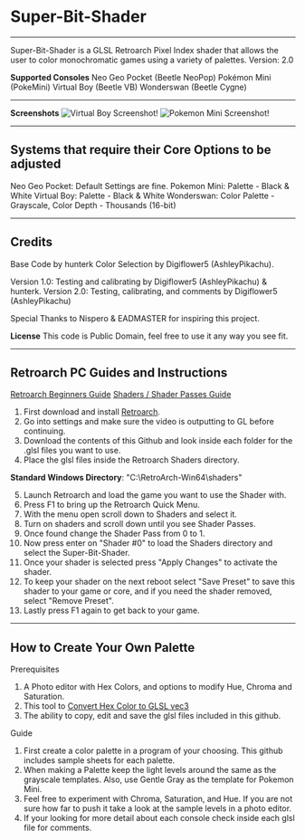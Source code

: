 # Super-Bit-Shader
-----------------------------------------------------------------------------------------------------------------------
Super-Bit-Shader is a GLSL Retroarch Pixel Index shader that allows the user to color monochromatic games using a variety of palettes.
Version: 2.0

**Supported Consoles**
Neo Geo Pocket (Beetle NeoPop)
Pokémon Mini (PokeMini)
Virtual Boy (Beetle VB)
Wonderswan (Beetle Cygne)

-----------------------------------------------------------------------------------------------------------------------
**Screenshots**
![Virtual Boy Screenshot!](URLHERE)
![Pokemon Mini Screenshot!](URLHERE)

-----------------------------------------------------------------------------------------------------------------------
**Systems that require their Core Options to be adjusted**
-----------------------------------------------------------------------------------------------------------------------
Neo Geo Pocket: Default Settings are fine.
Pokemon Mini: Palette - Black & White
Virtual Boy: Palette - Black & White
Wonderswan: Color Palette - Grayscale, Color Depth - Thousands (16-bit)

-----------------------------------------------------------------------------------------------------------------------
**Credits**
-----------------------------------------------------------------------------------------------------------------------
Base Code by hunterk
Color Selection by Digiflower5 (AshleyPikachu).

Version 1.0: Testing and calibrating by Digiflower5 (AshleyPikachu) & hunterk.
Version 2.0: Testing, calibrating, and comments by Digiflower5 (AshleyPikachu)

Special Thanks to Nispero & EADMASTER for inspiring this project.

**License**
This code is Public Domain, feel free to use it any way you see fit.

-----------------------------------------------------------------------------------------------------------------------
**Retroarch PC Guides and Instructions**
-----------------------------------------------------------------------------------------------------------------------
[Retroarch Beginners Guide](https://www.youtube.com/watch?v=YyZ6IrmsNgY)
[Shaders / Shader Passes Guide](https://www.youtube.com/watch?v=YyZ6IrmsNgY) 

1. First download and install [Retroarch](https://www.retroarch.com/).
2. Go into settings and make sure the video is outputting to GL before continuing.
3. Download the contents of this Github and look inside each folder for the .glsl files you want to use.
4. Place the glsl files inside the Retroarch Shaders directory.

**Standard Windows Directory**: "C:\RetroArch-Win64\shaders"

5. Launch Retroarch and load the game you want to use the Shader with.
6. Press F1 to bring up the Retroarch Quick Menu.
7. With the menu open scroll down to Shaders and select it.
8. Turn on shaders and scroll down until you see Shader Passes. 
9. Once found change the Shader Pass from 0 to 1.
10. Now press enter on "Shader #0" to load the Shaders directory and select the Super-Bit-Shader.
11. Once your shader is selected press "Apply Changes" to activate the shader.
12. To keep your shader on the next reboot select "Save Preset" to save this shader to your game or core, and if you need the shader removed, select "Remove Preset".
13. Lastly press F1 again to get back to your game.

-----------------------------------------------------------------------------------------------------------------------
**How to Create Your Own Palette**
-----------------------------------------------------------------------------------------------------------------------
Prerequisites
1. A Photo editor with Hex Colors, and options to modify Hue, Chroma and Saturation.
2. This tool to [Convert Hex Color to GLSL vec3](https://airtightinteractive.com/util/hex-to-glsl/)
3. The ability to copy, edit and save the glsl files included in this github.

Guide
1. First create a color palette in a program of your choosing. This github includes sample sheets for each palette.
2. When making a Palette keep the light levels around the same as the grayscale templates. Also, use Gentle Gray as the template for Pokemon Mini.
3. Feel free to experiment with Chroma, Saturation, and Hue. If you are not sure how far to push it take a look at the sample levels in a photo editor.
4. If your looking for more detail about each console check inside each glsl file for comments.
